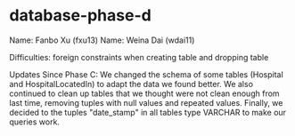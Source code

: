 # database-phase-d
Name: Fanbo Xu (fxu13)
Name: Weina Dai (wdai11)

Difficulties: 
foreign constraints when creating table and dropping table

Updates Since Phase C:
We changed the schema of some tables (Hospital and HospitalLocatedIn) to adapt the data we found better. 
We also continued to clean up tables that we thought were not clean enough from last time, removing tuples with null values and repeated values.
Finally, we decided to the tuples "date_stamp" in all tables type VARCHAR to make our queries work. 
